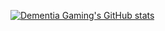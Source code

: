 [![Dementia Gaming's GitHub stats](https://github-readme-stats.vercel.app/api?username=DementiaGaming&show_icons=true&theme=radical)](https://github.com/anuraghazra/github-readme-stats)
